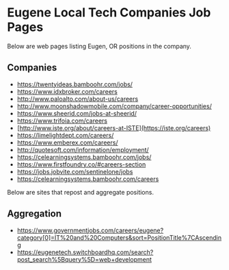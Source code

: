 # Eugene Local Tech Companies Job Pages

Below are web pages listing Eugen, OR positions in the company.

## Companies
* https://twentyideas.bamboohr.com/jobs/
* https://www.idxbroker.com/careers
* http://www.paloalto.com/about-us/careers
* http://www.moonshadowmobile.com/company/career-opportunities/
* https://www.sheerid.com/jobs-at-sheerid/
* https://www.trifoia.com/careers
* [http://www.iste.org/about/careers-at-ISTE](https://iste.org/careers)
* https://limelightdept.com/careers/
* https://www.emberex.com/careers/
* http://quotesoft.com/information/employment/
* https://celearningsystems.bamboohr.com/jobs/
* https://www.firstfoundry.co/#careers-section
* https://jobs.jobvite.com/sentinelone/jobs
* https://celearningsystems.bamboohr.com/careers

Below are sites that repost and aggregate positions.

## Aggregation
* https://www.governmentjobs.com/careers/eugene?category[0]=IT%20and%20Computers&sort=PositionTitle%7CAscending
* https://eugenetech.switchboardhq.com/search?post_search%5Bquery%5D=web+development
